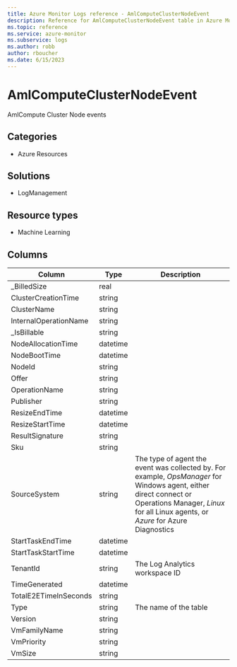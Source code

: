 ```yaml
---
title: Azure Monitor Logs reference - AmlComputeClusterNodeEvent
description: Reference for AmlComputeClusterNodeEvent table in Azure Monitor Logs.
ms.topic: reference
ms.service: azure-monitor
ms.subservice: logs
ms.author: robb
author: rboucher
ms.date: 6/15/2023
---
```


# AmlComputeClusterNodeEvent

 AmlCompute Cluster Node events

## Categories

- Azure Resources
## Solutions

- LogManagement
## Resource types

- Machine Learning




## Columns

| Column | Type | Description |
| --- | --- | --- |
| _BilledSize | real |  |
| ClusterCreationTime | string |  |
| ClusterName | string |  |
| InternalOperationName | string |  |
| _IsBillable | string |  |
| NodeAllocationTime | datetime |  |
| NodeBootTime | datetime |  |
| NodeId | string |  |
| Offer | string |  |
| OperationName | string |  |
| Publisher | string |  |
| ResizeEndTime | datetime |  |
| ResizeStartTime | datetime |  |
| ResultSignature | string |  |
| Sku | string |  |
| SourceSystem | string | The type of agent the event was collected by. For example, *OpsManager* for Windows agent, either direct connect or Operations Manager, *Linux* for all Linux agents, or *Azure* for Azure Diagnostics |
| StartTaskEndTime | datetime |  |
| StartTaskStartTime | datetime |  |
| TenantId | string | The Log Analytics workspace ID |
| TimeGenerated | datetime |  |
| TotalE2ETimeInSeconds | string |  |
| Type | string | The name of the table |
| Version | string |  |
| VmFamilyName | string |  |
| VmPriority | string |  |
| VmSize | string |  |
